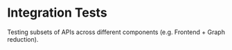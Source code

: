 # Integration Tests

Testing subsets of APIs across different components
(e.g. Frontend + Graph reduction).
